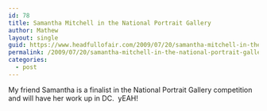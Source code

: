 ```yaml
---
id: 78
title: Samantha Mitchell in the National Portrait Gallery
author: Mathew
layout: single
guid: https://www.headfullofair.com/2009/07/20/samantha-mitchell-in-the-national-portrait-gallery/
permalink: /2009/07/20/samantha-mitchell-in-the-national-portrait-gallery/
categories:
  - post
---
```

My friend Samantha is a finalist in the National Portrait Gallery competition and will have her work up in DC.  yEAH!